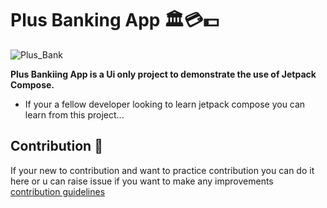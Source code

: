 # Plus Banking App 🏛️💳💵

![Plus_Bank](https://github.com/shalenMathew/Plus-Bank/assets/119736953/d68ee5e9-c46b-4d80-80bc-39273448c602)

**Plus Bankiing App is a Ui only project to demonstrate the use of Jetpack Compose.**

- If your a fellow developer looking to learn jetpack compose you can learn from this project...

## Contribution 🤝
If your new to contribution and want to practice contribution you can do it here or u can raise issue if you want to make any improvements
[contribution guidelines](CONTRIBUTING.md)

